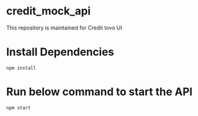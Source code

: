 # credit_mock_api

This repository is maintained for Credit tovo UI

# Install Dependencies
`npm install`

# Run below command to start the API
`npm start`
